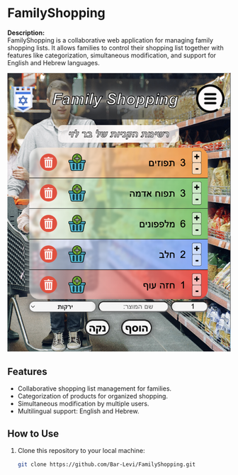 # FamilyShopping

**Description:**<br>
FamilyShopping is a collaborative web application for managing family shopping lists. It allows families to control their shopping list together with features like categorization, simultaneous modification, and support for English and Hebrew languages.

![FamilyShopping usage screenshot](https://github.com/Bar-Levi/FamilyShopping/blob/main/familyShoppingScreenshot.png)

## Features

- Collaborative shopping list management for families.
- Categorization of products for organized shopping.
- Simultaneous modification by multiple users.
- Multilingual support: English and Hebrew.

## How to Use

1. Clone this repository to your local machine:
   ```bash
   git clone https://github.com/Bar-Levi/FamilyShopping.git
